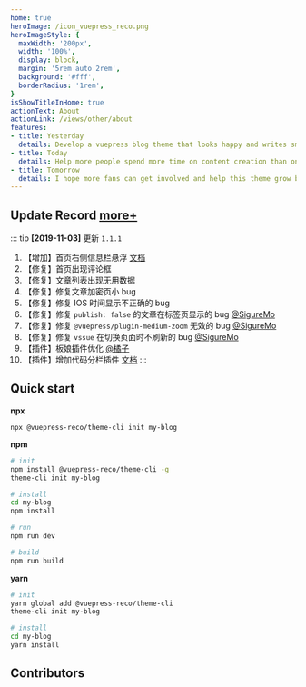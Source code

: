 ```yaml
---
home: true
heroImage: /icon_vuepress_reco.png
heroImageStyle: {
  maxWidth: '200px',
  width: '100%',
  display: block,
  margin: '5rem auto 2rem',
  background: '#fff',
  borderRadius: '1rem',
}
isShowTitleInHome: true
actionText: About
actionLink: /views/other/about
features:
- title: Yesterday
  details: Develop a vuepress blog theme that looks happy and writes smoothly.
- title: Today
  details: Help more people spend more time on content creation than on blogging.
- title: Tomorrow
  details: I hope more fans can get involved and help this theme grow better.
---
```


## Update Record [more+](/views/other/notice)

::: tip
**[2019-11-03]** 更新 `1.1.1`

1. 【增加】首页右侧信息栏悬浮 [文档](/views/1.x/frontMatter.html#publish)
2. 【修复】首页出现评论框
3. 【修复】文章列表出现无用数据
4. 【修复】修复文章加密页小 bug
5. 【修复】修复 IOS 时间显示不正确的 bug
6. 【修复】修复 `publish: false` 的文章在标签页显示的 bug [@SigureMo](https://github.com/SigureMo)
7. 【修复】修复 `@vuepress/plugin-medium-zoom` 无效的 bug [@SigureMo](https://github.com/SigureMo)
8. 【修复】修复 `vssue` 在切换页面时不刷新的 bug [@SigureMo](https://github.com/SigureMo)
9.  【插件】板娘插件优化 [@橘子](https://github.com/smallsunnyfox)
10. 【插件】增加代码分栏插件 [文档](/views/plugins/extractCode.md)
:::

## Quick start

**npx**

```
npx @vuepress-reco/theme-cli init my-blog
```

**npm**

```bash
# init
npm install @vuepress-reco/theme-cli -g
theme-cli init my-blog

# install
cd my-blog
npm install

# run
npm run dev

# build
npm run build
```

**yarn**

```bash
# init
yarn global add @vuepress-reco/theme-cli
theme-cli init my-blog

# install
cd my-blog
yarn install
```

## Contributors

<Contributors></Contributors>
